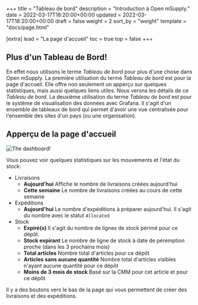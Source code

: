 +++
title = "Tableau de bord"
description = "Introduction à Open mSupply."
date = 2022-03-17T18:20:00+00:00
updated = 2022-03-17T18:20:00+00:00
draft = false
weight = 2
sort_by = "weight"
template = "docs/page.html"

[extra]
lead = "La page d'accueil"
toc = true
top = false
+++

## Plus d'un Tableau de Bord!

En effet nous utilisons le terme _Tableau de bord_ pour plus d'une chose dans Open mSupply.
La première utilisation du terme _Tableau de bord_ est pour la page d'accueil. Elle offre non seulement un apperçu sur quelques statistiques, mais aussi quelques liens utiles. Nous verons les détails de ce _Tableau de bord_. 
La deuxième utilisation du terme _Tableau de bord_ est pour le système de visualisation des données avec Grafana. Il s'agit d'un ensemble de tableaux de bord qui permet d'avoir une vue centralisée pour l'ensemble des sites d'un pays (ou une organisation).

## Apperçu de la page d'accueil

![The dashboard!](/docs/images/dashboard_fr.png)

Vous pouvez voir quelques statistiques sur les mouvements et l'état du stock:

- Livraisons
  - **Aujourd'hui** Affiche le nombre de livraisons créées aujourd'hui
  - **Cette semaine** Le nombre de livraisons créées au cours de cette semaine
- Expéditions
  - **Aujourd'hui** Le nombre d'expéditions à préparer aujourd'hui. Il s'agit du nombre avec le statut `Allocated`
- Stock
  - **Expiré(s)** Il s'agit du nombre de lignes de stock périmé pour ce dépôt.
  - **Stock expirant** Le nombre de ligne de stock à date de péremption proche (dans les 3 prochains mois)
  - **Total articles** Nombre total d'articles pour ce dépôt
  - **Articles sans aucune quantité** Nombre total d'articles visibles n'ayant aucune quantité pour ce dépôt
  - **Moins de 3 mois de stock** Basé sur la CMM pour cet article et pour ce dépôt


Il y a des boutons vers le bas de la page qui vous permettent de créer des livraisons et des expéditions.

